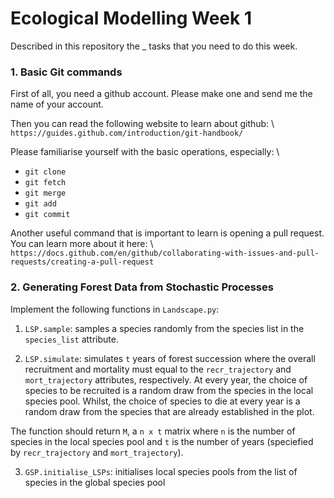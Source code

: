 # Ecological Modelling Week 1

Described in this repository the _ tasks that you need to do this week. 

### 1. Basic Git commands 

First of all, you need a github account. Please make one and send me the name of your account. 

Then you can read the following website to learn about github: \\
`https://guides.github.com/introduction/git-handbook/`

Please familiarise yourself with the basic operations, especially: \\
- `git clone` 
- `git fetch` 
- `git merge`
- `git add` 
- `git commit`

Another useful command that is important to learn is opening a pull request. You can learn more about it here: \\
`https://docs.github.com/en/github/collaborating-with-issues-and-pull-requests/creating-a-pull-request`

### 2. Generating Forest Data from Stochastic Processes

Implement the following functions in `Landscape.py`: 

1. `LSP.sample`: samples a species randomly from the species list in the `species_list` attribute. 

2. `LSP.simulate`: simulates `t` years of forest succession where the overall recruitment and mortality must equal to 
the `recr_trajectory` and  `mort_trajectory` attributes, respectively. At every year, the choice of species to be recruited is a random draw from the species
in the local species pool. Whilst, the choice of species to die at every year is a random draw from the species that are already established in the plot.

The function should return `M`, a `n x t` matrix where `n` is the number of species in the local species pool and `t` is the number of years (speciefied by 
`recr_trajectory` and  `mort_trajectory`). 

3. `GSP.initialise_LSPs`: initialises local species pools from the list of species in the global species pool



